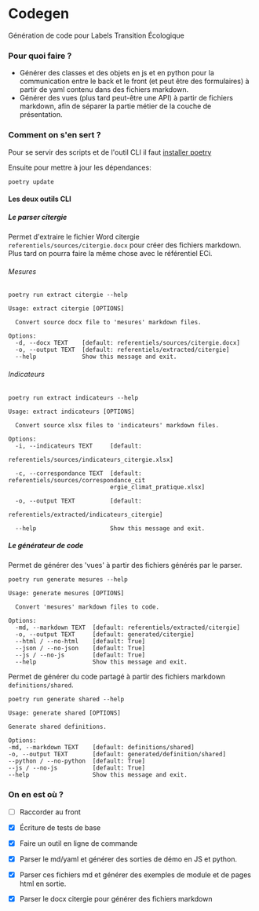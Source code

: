 # Codegen
Génération de code pour Labels Transition Écologique

### Pour quoi faire ?
- Générer des classes et des objets en js et en python pour la communication entre le back et le front (et peut être des formulaires) à partir de yaml contenu dans des fichiers markdown.
- Générer des vues (plus tard peut-être une API) à partir de fichiers markdown, afin de séparer la partie métier de la couche de présentation.

### Comment on s'en sert ?
Pour se servir des scripts et de l'outil CLI il faut [installer poetry](https://python-poetry.org/docs/#installation)

Ensuite pour mettre à jour les dépendances:
```shell
poetry update
```

#### Les deux outils CLI

##### Le parser citergie
Permet d'extraire le fichier Word citergie `referentiels/sources/citergie.docx`  pour créer des fichiers markdown.
Plus tard on pourra faire la même chose avec le référentiel ECi.

###### Mesures
```shell
poetry run extract citergie --help
```
```shell
Usage: extract citergie [OPTIONS]

  Convert source docx file to 'mesures' markdown files.

Options:
  -d, --docx TEXT    [default: referentiels/sources/citergie.docx]
  -o, --output TEXT  [default: referentiels/extracted/citergie]
  --help             Show this message and exit.

```

###### Indicateurs
```shell
poetry run extract indicateurs --help
```
```shell
Usage: extract indicateurs [OPTIONS]

  Convert source xlsx files to 'indicateurs' markdown files.

Options:
  -i, --indicateurs TEXT     [default:
                             referentiels/sources/indicateurs_citergie.xlsx]

  -c, --correspondance TEXT  [default: referentiels/sources/correspondance_cit
                             ergie_climat_pratique.xlsx]

  -o, --output TEXT          [default:
                             referentiels/extracted/indicateurs_citergie]

  --help                     Show this message and exit.
```

##### Le générateur de code
Permet de générer des 'vues' à partir des fichiers générés par le parser.

```shell
poetry run generate mesures --help
```
```shell
Usage: generate mesures [OPTIONS]

  Convert 'mesures' markdown files to code.

Options:
  -md, --markdown TEXT  [default: referentiels/extracted/citergie]
  -o, --output TEXT     [default: generated/citergie]
  --html / --no-html    [default: True]
  --json / --no-json    [default: True]
  --js / --no-js        [default: True]
  --help                Show this message and exit.
```

Permet de générer du code partagé à partir des fichiers markdown `definitions/shared`.
```shell
poetry run generate shared --help
```
```shell
Usage: generate shared [OPTIONS]

Generate shared definitions.

Options:
-md, --markdown TEXT    [default: definitions/shared]
-o, --output TEXT       [default: generated/definition/shared]
--python / --no-python  [default: True]
--js / --no-js          [default: True]
--help                  Show this message and exit.
```

### On en est où ?
-[ ] Raccorder au front
-[x] Écriture de tests de base
-[x] Faire un outil en ligne de commande
-[x] Parser le md/yaml et générer des sorties de démo en JS et python.
-[x] Parser ces fichiers md et générer des exemples de module et de pages html en sortie.
-[X] Parser le docx citergie pour générer des fichiers markdown

